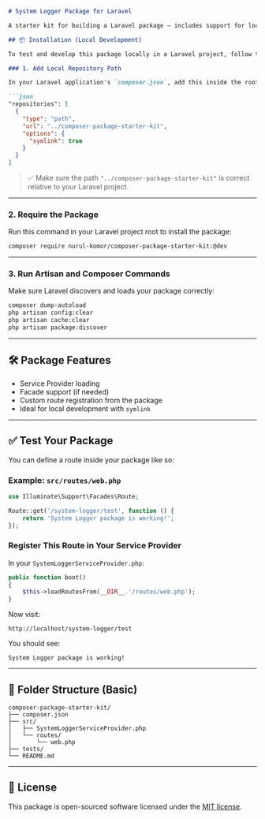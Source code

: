 

````markdown
# System Logger Package for Laravel

A starter kit for building a Laravel package — includes support for local development, route registration, and service provider loading.

## 📦 Installation (Local Development)

To test and develop this package locally in a Laravel project, follow these steps:

### 1. Add Local Repository Path

In your Laravel application's `composer.json`, add this inside the root level:

```json
"repositories": [
  {
    "type": "path",
    "url": "../composer-package-starter-kit",
    "options": {
      "symlink": true
    }
  }
]
````

> ✅ Make sure the path `"../composer-package-starter-kit"` is correct relative to your Laravel project.

---

### 2. Require the Package

Run this command in your Laravel project root to install the package:

```bash
composer require nurul-komor/composer-package-starter-kit:@dev
```

---

### 3. Run Artisan and Composer Commands

Make sure Laravel discovers and loads your package correctly:

```bash
composer dump-autoload
php artisan config:clear
php artisan cache:clear
php artisan package:discover
```

---

## 🛠️ Package Features

* Service Provider loading
* Facade support (if needed)
* Custom route registration from the package
* Ideal for local development with `symlink`

---

## ✅ Test Your Package

You can define a route inside your package like so:

### Example: `src/routes/web.php`

```php
use Illuminate\Support\Facades\Route;

Route::get('/system-logger/test', function () {
    return 'System Logger package is working!';
});
```

### Register This Route in Your Service Provider

In your `SystemLoggerServiceProvider.php`:

```php
public function boot()
{
    $this->loadRoutesFrom(__DIR__.'/routes/web.php');
}
```

Now visit:

```
http://localhost/system-logger/test
```

You should see:

```
System Logger package is working!
```

---

## 📁 Folder Structure (Basic)

```
composer-package-starter-kit/
├── composer.json
├── src/
│   ├── SystemLoggerServiceProvider.php
│   └── routes/
│       └── web.php
├── tests/
└── README.md
```

---

## 📝 License

This package is open-sourced software licensed under the [MIT license](LICENSE).


